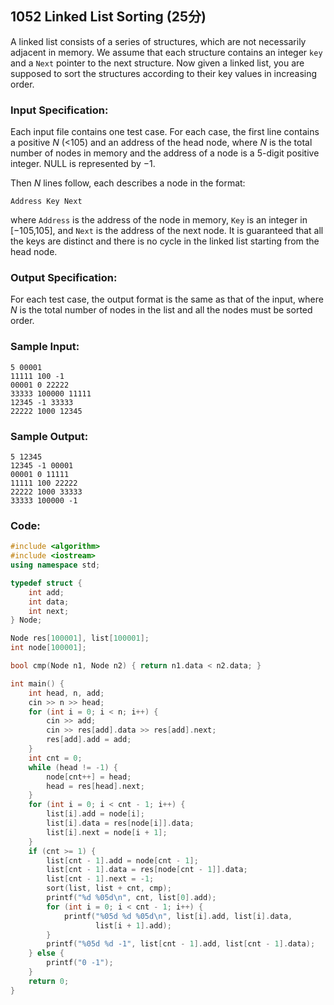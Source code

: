 ##  **1052** **Linked List Sorting** (25分)

A linked list consists of a series of structures, which are not necessarily adjacent in memory. We assume that each structure contains an integer `key` and a `Next` pointer to the next structure. Now given a linked list, you are supposed to sort the structures according to their key values in increasing order.

### Input Specification:

Each input file contains one test case. For each case, the first line contains a positive *N* (<105) and an address of the head node, where *N* is the total number of nodes in memory and the address of a node is a 5-digit positive integer. NULL is represented by −1.

Then *N* lines follow, each describes a node in the format:

```
Address Key Next
```

where `Address` is the address of the node in memory, `Key` is an integer in [−105,105], and `Next` is the address of the next node. It is guaranteed that all the keys are distinct and there is no cycle in the linked list starting from the head node.

### Output Specification:

For each test case, the output format is the same as that of the input, where *N* is the total number of nodes in the list and all the nodes must be sorted order.

### Sample Input:

```in
5 00001
11111 100 -1
00001 0 22222
33333 100000 11111
12345 -1 33333
22222 1000 12345
```

### Sample Output:

```out
5 12345
12345 -1 00001
00001 0 11111
11111 100 22222
22222 1000 33333
33333 100000 -1
```

### Code:

```c++
#include <algorithm>
#include <iostream>
using namespace std;

typedef struct {
    int add;
    int data;
    int next;
} Node;

Node res[100001], list[100001];
int node[100001];

bool cmp(Node n1, Node n2) { return n1.data < n2.data; }

int main() {
    int head, n, add;
    cin >> n >> head;
    for (int i = 0; i < n; i++) {
        cin >> add;
        cin >> res[add].data >> res[add].next;
        res[add].add = add;
    }
    int cnt = 0;
    while (head != -1) {
        node[cnt++] = head;
        head = res[head].next;
    }
    for (int i = 0; i < cnt - 1; i++) {
        list[i].add = node[i];
        list[i].data = res[node[i]].data;
        list[i].next = node[i + 1];
    }
    if (cnt >= 1) {
        list[cnt - 1].add = node[cnt - 1];
        list[cnt - 1].data = res[node[cnt - 1]].data;
        list[cnt - 1].next = -1;
        sort(list, list + cnt, cmp);
        printf("%d %05d\n", cnt, list[0].add);
        for (int i = 0; i < cnt - 1; i++) {
            printf("%05d %d %05d\n", list[i].add, list[i].data,
                   list[i + 1].add);
        }
        printf("%05d %d -1", list[cnt - 1].add, list[cnt - 1].data);
    } else {
        printf("0 -1");
    }
    return 0;
}
```

